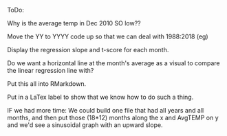ToDo:

Why is the average temp in Dec 2010 SO low??

Move the YY to YYYY code up so that we can deal with 1988:2018 (eg)

Display the regression slope and t-score for each month.

Do we want a horizontal line at the month's average as a visual to compare the
linear regression line with?

Put this all into RMarkdown.

Put in a LaTex label to show that we know how to do such a thing.

IF we had more time: We could build one file that had all years and all months,
and then put those (18*12) months along the x and AvgTEMP on y and we'd see a 
sinusoidal graph with an upward slope.
